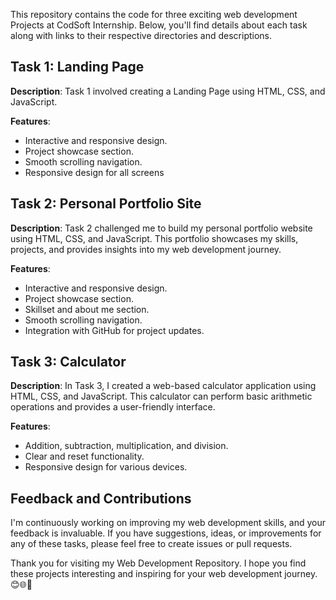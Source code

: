 This repository contains the code for three exciting web development Projects at CodSoft Internship. Below, you'll find details about each task along with links to their respective directories and descriptions.

## Task 1: Landing Page

**Description**: Task 1 involved creating a Landing Page using HTML, CSS, and JavaScript.

**Features**:
- Interactive and responsive design.
- Project showcase section.
- Smooth scrolling navigation.
- Responsive design for all screens


## Task 2: Personal Portfolio Site

**Description**: Task 2 challenged me to build my personal portfolio website using HTML, CSS, and JavaScript. This portfolio showcases my skills, projects, and provides insights into my web development journey.


**Features**:
- Interactive and responsive design.
- Project showcase section.
- Skillset and about me section.
- Smooth scrolling navigation.
- Integration with GitHub for project updates.


## Task 3: Calculator

**Description**: In Task 3, I created a web-based calculator application using HTML, CSS, and JavaScript. This calculator can perform basic arithmetic operations and provides a user-friendly interface.


**Features**:
- Addition, subtraction, multiplication, and division.
- Clear and reset functionality.
- Responsive design for various devices.

## Feedback and Contributions

I'm continuously working on improving my web development skills, and your feedback is invaluable. If you have suggestions, ideas, or improvements for any of these tasks, please feel free to create issues or pull requests.

Thank you for visiting my Web Development Repository. I hope you find these projects interesting and inspiring for your web development journey. 😊🌐🚀
